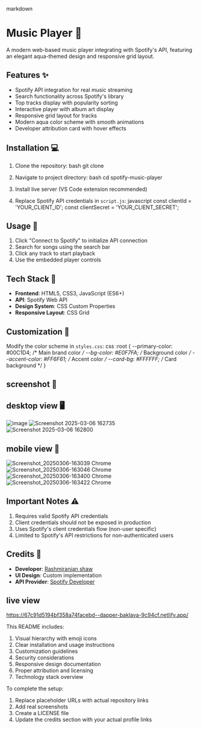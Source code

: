 markdown
# Music Player 🎵

A modern web-based music player integrating with Spotify's API, featuring an elegant aqua-themed design and responsive grid layout.



## Features ✨
- Spotify API integration for real music streaming
- Search functionality across Spotify's library
- Top tracks display with popularity sorting
- Interactive player with album art display
- Responsive grid layout for tracks
- Modern aqua color scheme with smooth animations
- Developer attribution card with hover effects

## Installation 💻
1. Clone the repository:
bash
git clone 


2. Navigate to project directory:
bash
cd spotify-music-player


3. Install live server (VS Code extension recommended)

4. Replace Spotify API credentials in `script.js`:
javascript
const clientId = 'YOUR_CLIENT_ID';
const clientSecret = 'YOUR_CLIENT_SECRET';


## Usage 🚀
1. Click "Connect to Spotify" to initialize API connection
2. Search for songs using the search bar
3. Click any track to start playback
4. Use the embedded player controls

## Tech Stack 🔧
- **Frontend**: HTML5, CSS3, JavaScript (ES6+)
- **API**: Spotify Web API
- **Design System**: CSS Custom Properties
- **Responsive Layout**: CSS Grid

## Customization 🎨
Modify the color scheme in `styles.css`:
css
:root {
  --primary-color: #00C1D4;       /* Main brand color */
  --bg-color: #E0F7FA;            /* Background color */
  --accent-color: #FF6F61;        /* Accent color */
  --card-bg: #FFFFFF;             /* Card background */
}

## screenshot 📸 
 ## desktop view 🖥
![image](https://github.com/user-attachments/assets/d6faafb5-c6e2-47dd-8363-898b4f69d370)
![Screenshot 2025-03-06 162735](https://github.com/user-attachments/assets/8e911a39-bf43-4869-b868-be78c3f00a78)
![Screenshot 2025-03-06 162800](https://github.com/user-attachments/assets/dec6acf4-8477-4e3d-8697-00284f0098a7)


 ## mobile view 📱 
![Screenshot_20250306-163039 Chrome](https://github.com/user-attachments/assets/fa49e260-8ec0-4083-8f64-cd69a9110a04)
![Screenshot_20250306-163046 Chrome](https://github.com/user-attachments/assets/eaca3bae-e584-458c-b305-ac11a681e69c)
![Screenshot_20250306-163400 Chrome](https://github.com/user-attachments/assets/061e4a23-2fc1-4e94-b1f9-485edb0500e7)
![Screenshot_20250306-163422 Chrome](https://github.com/user-attachments/assets/da9a4ae5-9f1b-4d6b-868d-a8c625a54071)

## Important Notes ⚠
1. Requires valid Spotify API credentials
2. Client credentials should not be exposed in production
3. Uses Spotify's client credentials flow (non-user specific)
4. Limited to Spotify's API restrictions for non-authenticated users

## Credits 🙌
- **Developer**: [Rashmiranjan shaw]()
- **UI Design**: Custom implementation
- **API Provider**: [Spotify Developer](https://developer.spotify.com)

## live view
https://67c91d5194bf358a74facebd--dapper-baklava-9c94cf.netlify.app/

This README includes:

1. Visual hierarchy with emoji icons
2. Clear installation and usage instructions
3. Customization guidelines
4. Security considerations
5. Responsive design documentation
6. Proper attribution and licensing
7. Technology stack overview

To complete the setup:
1. Replace placeholder URLs with actual repository links
2. Add real screenshots
3. Create a LICENSE file
4. Update the credits section with your actual profile links
  
